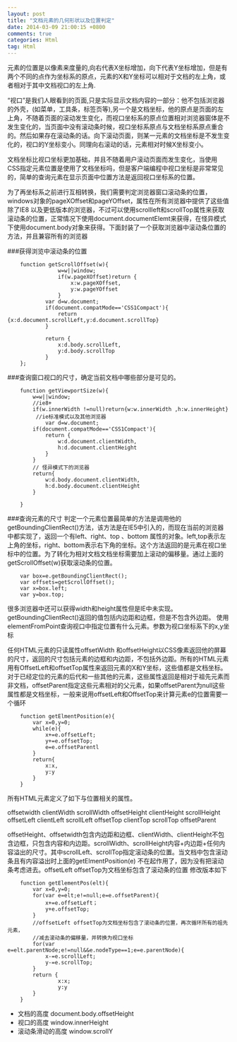 ```yaml
---
layout: post
title: "文档元素的几何形状以及位置判定"
date: 2014-03-09 21:00:15 +0800
comments: true
categories: Html
tag: Html
---
```

元素的位置是以像素来度量的,向右代表X坐标增加，向下代表Y坐标增加，但是有两个不同的点作为坐标系的原点，元素的X和Y坐标可以相对于文档的左上角，或者相对于其中文档视口的左上角.

“视口”是我们人眼看到的页面,只是实际显示文档内容的一部分：他不包括浏览器的外壳，(如菜单，工具条，标签页等),另一个是文档坐标，他的原点是页面的左上角，不随着页面的滚动发生变化，而视口坐标系的原点位置相对浏览器窗体是不发生变化的，当页面中没有滚动条时候，视口坐标系原点与文档坐标系原点重合的。然后如果存在滚动条的话。向下滚动页面，则某一元素的文档坐标是不发生变化的，视口的Y坐标变小。同理向右滚动的话，元素相对时候X坐标变小。

文档坐标比视口坐标更加基础，并且不随着用户滚动页面而发生变化，当使用CSS指定元素位置是使用了文档坐标吗，但是客户端编程中视口坐标是非常常见的，简单的查询元素在显示页面中位置方法是返回视口坐标系的位置。

为了再坐标系之前进行互相转换，我们需要判定浏览器窗口滚动条的位置，windows对象的pageXOffset和pageYOffset，属性在所有浏览器中提供了这些值除了IE8 以及更低版本的浏览器，不过可以使用scrollleft和scrollTop属性来获取滚动条的位置，正常情况下使用document.documentElemt来获得，在怪异模式下使用document.body对象来获得。下面封装了一个获取浏览器中滚动条位置的方法，并且兼容所有的浏览器

###获得浏览中滚动条的位置

		function getScrollOffset(w){
					w=w||window;
					if(w.pageXOffset)return {
						x:w.pageXOffset,
						y:w.pageYOffset
					}
				var d=w.document;
				if(document.compatMode=='CSS1Compact'){
					return {x:d.document.scrollLeft,y:d.document.scrollTop}
				}

				return {
					x:d.body.scrollLeft,
					y:d.body.scrollTop
				}
		};

###查询窗口视口的尺寸，确定当前文档中哪些部分是可见的。

		function getViewportSize(w){
			w=w||window;
			//ie8+
			if(w.innerWidth !=null)return{w:w.innerWidth ,h:w.innerHeight}
			 //ie标准模式以及其他浏览器
				var d=w.document;
			if(document.compatMode=='CSS1Compact'){
				return {
					w:d.document.clientWidth,
					h:d.document.clientHeight
				}
			}
			// 怪异模式下的浏览器
			return{
				w:d.body.document.clientWidth,
				h:d.body.document.clientHeight
			}

		}

###查询元素的尺寸
判定一个元素位置最简单的方法是调用他的getBoundingClientRect()方法，该方法是在IE5中引入的，而现在当前的浏览器中都实现了，返回一个有left、right、top 、bottom 属性的对象。left,top表示左上角的坐标，right、bottom表示右下角的坐标。这个方法返回的是元素在视口坐标中的位置。为了转化为相对文档文档坐标需要加上滚动的偏移量。通过上面的getScrollOffset(w)获取滚动条的位置。

		var box=e.getBoundingClientRect();
		var offsets=getScrollOffset();
		var x=box.left;
		var y=box.top;

很多浏览器中还可以获得width和height属性但是IE中未实现。getBoundingClientRect()返回的值包括内边距和边框，但是不包含外边距。
使用elementFromPoint查询视口中指定位置有什么元素。参数为视口坐标系下的x,y坐标

任何HTML元素的只读属性offsetWidth 和offsetHeight以CSS像素返回他的屏幕的尺寸，返回的尺寸包括元素的边框和内边距，不包括外边距。所有的HTML元素用有OffsetLeft和offsetTop属性来返回元素的X和Y坐标，这些值都是文档坐标。对于已经定位的元素的后代和一些其他的元素，这些属性返回是相对于祖先元素而非文档，offsetParent指定这些元素相对的父元素，如果offsetParent为null这些属性都是文档坐标，一般来说用offsetLeft和OffsetTop来计算元素e的位置需要一个循环

		function getElmentPosition(e){
			var x=0,y=0;
			while(e){
				x+=e.offsetLeft;
				y+=e.offsetTop;
				e=e.offsetParentl
			}
			return{
				x:x,
				y:y
			}
		}

所有HTML元素定义了如下与位置相关的属性。

offsetwidth		clientWidth 	scrollWidth
offsetHeight	clientHeight	scrollHeight
offsetLeft		clientLeft		scrollLeft
offsetTop		clientTop		scrollTop
offsetParent

offsetHeight、offsetwidth包含内边距和边框、clientWidth、clientHeight不包含边框，只包含内容和内边距。scrollWidth、scrollHeight内容+内边距+任何内容溢出的尺寸。其中scrollLeft、scrollTop指定滚动条的位置。当文档中包含滚动条且有内容溢出时上面的getElmentPosition(e) 不在起作用了，因为没有把滚动条考虑进去。offsetLeft offsetTop为文档坐标包含了滚动条的位置	修改版本如下

		function getElementPos(elt){
			var x=0,y=0;
			for(var e=elt;e!=null;e=e.offsetParent){
				x+=e.offsetLeft；
				y+e.offsetTop;
			}
			//offsetLeft offsetTop为文档坐标包含了滚动条的位置，再次循环所有的祖先元素，
			//减去滚动条的偏移量，并转换为视口坐标
			for(var e=elt.parentNode;e!=null&&e.nodeType==1;e=e.parentNode){
				x-=e.scrollLeft;
				y-=e.scrollTop;
			}
			return {
					x:x;
					y:y
			}
		}



-  文档的高度 document.body.offsetHeight
-  视口的高度 window.innerHeight
-  滚动条滑动的高度 window.scrollY


